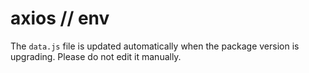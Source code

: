 ﻿# axios // env

The `data.js` file is updated automatically when the package version is upgrading. Please do not edit it manually.
